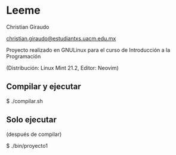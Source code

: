 # Leeme

Christian Giraudo

christian.giraudo@estudiantxs.uacm.edu.mx

Proyecto realizado en GNULinux para el curso de Introducción a la Programación

(Distribución: Linux Mint 21.2, Editor: Neovim)

## Compilar y ejecutar

$ ./compilar.sh

## Solo ejecutar

(después de compilar)

$ ./bin/proyecto1
